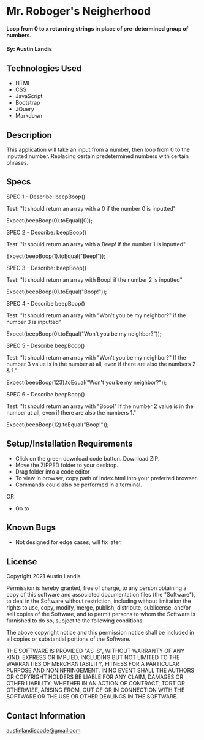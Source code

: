 # Mr. Roboger's Neigherhood

#### Loop from 0 to x returning strings in place of pre-determined group of numbers.

#### By: Austin Landis

## Technologies Used

* HTML
* CSS
* JavaScript
* Bootstrap
* JQuery
* Markdown

## Description
This application will take an input from a number, then loop from 0 to the inputted number. Replacing certain predetermined numbers with certain phrases.
## Specs
SPEC 1 - Describe: beepBoop()

Test: "It should return an array with a 0 if the number 0 is inputted"

Expect(beepBoop(0).toEqual([0]);

SPEC 2 - Describe: beepBoop()

Test: "It should return an array with a Beep! if the number 1 is inputted"

Expect(beepBoop(1).toEqual("Beep!"));

SPEC 3 - Describe: beepBoop()

Test: "It should return an array with Boop! if the number 2 is inputted"

Expect(beepBoop(0).toEqual("Boop!"));

SPEC 4 - Describe beepBoop()

Test: "It should return an array with "Won't you be my neighbor?" if the number 3 is inputted"

Expect(beepBoop(0).toEqual("Won't you be my neighbor?"));

SPEC 5 - Describe beepBoop()

Test: "It should return an array with "Won't you be my neighbor?" If the number 3 value is in the number at all, even if there are also the numbers 2 & 1."

Expect(beepBoop(123).toEqual("Won't you be my neighbor?"));

SPEC 6 - Describe beepBoop()

Test: "It should return an array with "Boop!" If the number 2 value is in the number at all, even if there are also the numbers 1."

Expect(beepBoop(12).toEqual("Boop!"));

## Setup/Installation Requirements

* Click on the green download code button.
Download ZIP.
* Move the ZIPPED folder to your desktop.
* Drag folder into a code editor
* To view in browser, copy path of index.html into your preferred browser.
* Commands could also be performed in a terminal.

OR
* Go to 


## Known Bugs

* Not designed for edge cases, will fix later.

## License

Copyright 2021 Austin Landis

Permission is hereby granted, free of charge, to any person obtaining a copy of this software and associated documentation files (the "Software"), to deal in the Software without restriction, including without limitation the rights to use, copy, modify, merge, publish, distribute, sublicense, and/or sell copies of the Software, and to permit persons to whom the Software is furnished to do so, subject to the following conditions:

The above copyright notice and this permission notice shall be included in all copies or substantial portions of the Software.

THE SOFTWARE IS PROVIDED "AS IS", WITHOUT WARRANTY OF ANY KIND, EXPRESS OR IMPLIED, INCLUDING BUT NOT LIMITED TO THE WARRANTIES OF MERCHANTABILITY, FITNESS FOR A PARTICULAR PURPOSE AND NONINFRINGEMENT. IN NO EVENT SHALL THE AUTHORS OR COPYRIGHT HOLDERS BE LIABLE FOR ANY CLAIM, DAMAGES OR OTHER LIABILITY, WHETHER IN AN ACTION OF CONTRACT, TORT OR OTHERWISE, ARISING FROM, OUT OF OR IN CONNECTION WITH THE SOFTWARE OR THE USE OR OTHER DEALINGS IN THE SOFTWARE.



## Contact Information

austinlandiscode@gmail.com
